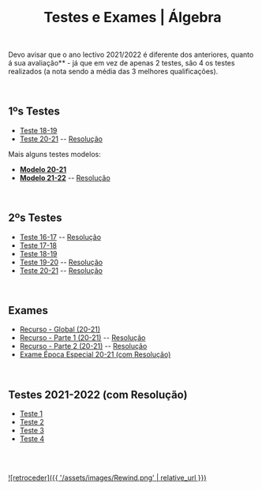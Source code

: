 <br>

<h1 align="center">Testes e Exames | Álgebra</h1>

<br>

Devo avisar que o ano lectivo 2021/2022 é diferente dos anteriores, quanto á sua avaliação** - já que em vez de apenas 2 testes, são 4 os testes realizados (a nota sendo a média das 3 melhores qualificações).

<br>

## 1ºs Testes
* [Teste 18-19](teste_1_1819.pdf)
* [Teste 20-21](teste_1_2021.pdf) -- [Resolução](teste_1_2021_res.pdf)

Mais alguns testes modelos:
* [**Modelo 20-21**](teste_modelo_1_2021.pdf)
* [**Modelo 21-22**](teste_modelo_1_2122.pdf) -- [Resolução](teste_modelo_1_2122_res.pdf)

<br>

## 2ºs Testes
* [Teste 16-17](teste_2_1617.pdf) -- [Resolução](teste_2_1617_res.pdf)
* [Teste 17-18](teste_2_1718.pdf)
* [Teste 18-19](teste_2_1819.pdf)
* [Teste 19-20](teste_2_1920.pdf) -- [Resolução](teste_2_1920_res.pdf)
* [Teste 20-21](teste_2_2021.pdf) -- [Resolução](teste_2_2021_res.pdf)

<br>

## Exames
* [Recurso - Global (20-21)](recurso_global_2021.pdf)
* [Recurso - Parte 1 (20-21)](recurso_parte1_2021.pdf) -- [Resolução](recurso_parte1_2021_res.pdf)
* [Recurso - Parte 2 (20-21)](recurso_parte2_2021.pdf) -- [Resolução](recurso_parte2_2021_res.pdf)
* [Exame Época Especial 20-21 (com Resolução)](exame_especial_2021_res.pdf)


<br>

## Testes 2021-2022 (com Resolução)
* [Teste 1](teste_1_2122_res.pdf)
* [Teste 2](teste2_2122_res.pdf)
* [Teste 3](teste3_2122_res.pdf)
* [Teste 4](teste4_2122_res.pdf)

<br><br>

[![retroceder]({{ '/assets/images/Rewind.png' | relative_url }})](https://david81820.github.io/Recursos-LCC/algebra)
